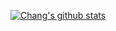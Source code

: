 [![Chang's github stats](https://github-readme-stats.vercel.app/api?username=yech1990&show_icons=true&theme=ayu-mirage)](https://github.com/yech1990)

